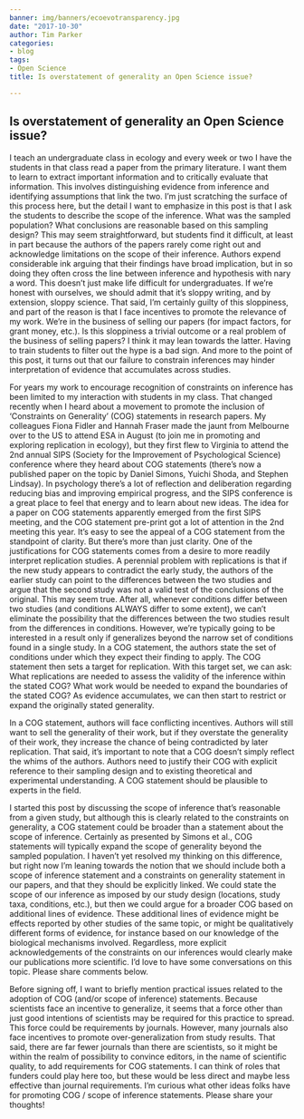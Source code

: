 ```yaml
---
banner: img/banners/ecoevotransparency.jpg
date: "2017-10-30"
author: Tim Parker
categories:
- blog
tags:
- Open Science
title: Is overstatement of generality an Open Science issue?

---
```


## Is overstatement of generality an Open Science issue?


I teach an undergraduate class in ecology and every week or two I have the students in that class read a paper from the primary literature. I want them to learn to extract important information and to critically evaluate that information. This involves distinguishing evidence from inference and identifying assumptions that link the two. I’m just scratching the surface of this process here, but the detail I want to emphasize in this post is that I ask the students to describe the scope of the inference. What was the sampled population? What conclusions are reasonable based on this sampling design? This may seem straightforward, but students find it difficult, at least in part because the authors of the papers rarely come right out and acknowledge limitations on the scope of their inference. Authors expend considerable ink arguing that their findings have broad implication, but in so doing they often cross the line between inference and hypothesis with nary a word. This doesn’t just make life difficult for undergraduates. If we’re honest with ourselves, we should admit that it’s sloppy writing, and by extension, sloppy science. That said, I’m certainly guilty of this sloppiness, and part of the reason is that I face incentives to promote the relevance of my work. We’re in the business of selling our papers (for impact factors, for grant money, etc.). Is this sloppiness a trivial outcome or a real problem of the business of selling papers? I think it may lean towards the latter. Having to train students to filter out the hype is a bad sign. And more to the point of this post, it turns out that our failure to constrain inferences may hinder interpretation of evidence that accumulates across studies.

For years my work to encourage recognition of constraints on inference has been limited to my interaction with students in my class. That changed recently when I heard about a movement to promote the inclusion of ‘Constraints on Generality’ (COG) statements in research papers. My colleagues Fiona Fidler and Hannah Fraser made the jaunt from Melbourne over to the US to attend ESA in August (to join me in promoting and exploring replication in ecology), but they first flew to Virginia to attend the 2nd annual SIPS (Society for the Improvement of Psychological Science) conference where they heard about COG statements (there’s now a published paper on the topic by Daniel Simons, Yuichi Shoda, and Stephen Lindsay). In psychology there’s a lot of reflection and deliberation regarding reducing bias and improving empirical progress, and the SIPS conference is a great place to feel that energy and to learn about new ideas. The idea for a paper on COG statements apparently emerged from the first SIPS meeting, and the COG statement pre-print got a lot of attention in the 2nd meeting this year. It’s easy to see the appeal of a COG statement from the standpoint of clarity. But there’s more than just clarity. One of the justifications for COG statements comes from a desire to more readily interpret replication studies. A perennial problem with replications is that if the new study appears to contradict the early study, the authors of the earlier study can point to the differences between the two studies and argue that the second study was not a valid test of the conclusions of the original. This may seem true. After all, whenever conditions differ between two studies (and conditions ALWAYS differ to some extent), we can’t eliminate the possibility that the differences between the two studies result from the differences in conditions. However, we’re typically going to be interested in a result only if generalizes beyond the narrow set of conditions found in a single study. In a COG statement, the authors state the set of conditions under which they expect their finding to apply. The COG statement then sets a target for replication. With this target set, we can ask: What replications are needed to assess the validity of the inference within the stated COG? What work would be needed to expand the boundaries of the stated COG? As evidence accumulates, we can then start to restrict or expand the originally stated generality.

In a COG statement, authors will face conflicting incentives. Authors will still want to sell the generality of their work, but if they overstate the generality of their work, they increase the chance of being contradicted by later replication. That said, it’s important to note that a COG doesn’t simply reflect the whims of the authors. Authors need to justify their COG with explicit reference to their sampling design and to existing theoretical and experimental understanding. A COG statement should be plausible to experts in the field.

I started this post by discussing the scope of inference that’s reasonable from a given study, but although this is clearly related to the constraints on generality, a COG statement could be broader than a statement about the scope of inference. Certainly as presented by Simons et al., COG statements will typically expand the scope of generality beyond the sampled population. I haven’t yet resolved my thinking on this difference, but right now I’m leaning towards the notion that we should include both a scope of inference statement and a constraints on generality statement in our papers, and that they should be explicitly linked. We could state the scope of our inference as imposed by our study design (locations, study taxa, conditions, etc.), but then we could argue for a broader COG based on additional lines of evidence. These additional lines of evidence might be effects reported by other studies of the same topic, or might be qualitatively different forms of evidence, for instance based on our knowledge of the biological mechanisms involved. Regardless, more explicit acknowledgements of the constraints on our inferences would clearly make our publications more scientific. I’d love to have some conversations on this topic. Please share comments below.

Before signing off, I want to briefly mention practical issues related to the adoption of COG (and/or scope of inference) statements. Because scientists face an incentive to generalize, it seems that a force other than just good intentions of scientists may be required for this practice to spread. This force could be requirements by journals. However, many journals also face incentives to promote over-generalization from study results. That said, there are far fewer journals than there are scientists, so it might be within the realm of possibility to convince editors, in the name of scientific quality, to add requirements for COG statements. I can think of roles that funders could play here too, but these would be less direct and maybe less effective than journal requirements. I’m curious what other ideas folks have for promoting COG / scope of inference statements. Please share your thoughts!
